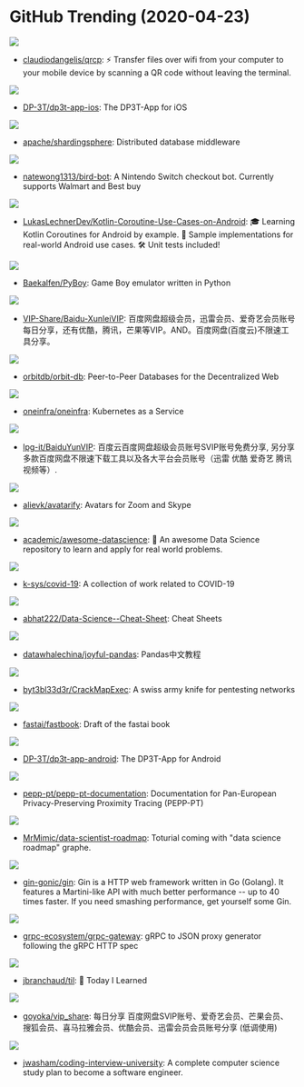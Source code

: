 # GitHub Trending (2020-04-23)

![](https://img.shields.io/badge/Go-New%20748-green?style=flat-square&logo=appveyor)
- [claudiodangelis/qrcp](https://github.com/claudiodangelis/qrcp): ⚡ Transfer files over wifi from your computer to your mobile device by scanning a QR code without leaving the terminal.

![](https://img.shields.io/badge/Swift-New%2050-green?style=flat-square&logo=appveyor)
- [DP-3T/dp3t-app-ios](https://github.com/DP-3T/dp3t-app-ios): The DP3T-App for iOS

![](https://img.shields.io/badge/Java-New%20131-green?style=flat-square&logo=appveyor)
- [apache/shardingsphere](https://github.com/apache/shardingsphere): Distributed database middleware

![](https://img.shields.io/badge/Python-New%2033-green?style=flat-square&logo=appveyor)
- [natewong1313/bird-bot](https://github.com/natewong1313/bird-bot): A Nintendo Switch checkout bot. Currently supports Walmart and Best buy

![](https://img.shields.io/badge/Kotlin-New%2072-green?style=flat-square&logo=appveyor)
- [LukasLechnerDev/Kotlin-Coroutine-Use-Cases-on-Android](https://github.com/LukasLechnerDev/Kotlin-Coroutine-Use-Cases-on-Android): 🎓 Learning Kotlin Coroutines for Android by example. 🚀 Sample implementations for real-world Android use cases. 🛠 Unit tests included!

![](https://img.shields.io/badge/Python-New%20279-green?style=flat-square&logo=appveyor)
- [Baekalfen/PyBoy](https://github.com/Baekalfen/PyBoy): Game Boy emulator written in Python

![](https://img.shields.io/badge/none-New%20229-green?style=flat-square&logo=appveyor)
- [VIP-Share/Baidu-XunleiVIP](https://github.com/VIP-Share/Baidu-XunleiVIP): 百度网盘超级会员，迅雷会员、爱奇艺会员账号每日分享，还有优酷，腾讯，芒果等VIP。AND。百度网盘(百度云)不限速工具分享。

![](https://img.shields.io/badge/JavaScript-New%20124-green?style=flat-square&logo=appveyor)
- [orbitdb/orbit-db](https://github.com/orbitdb/orbit-db): Peer-to-Peer Databases for the Decentralized Web

![](https://img.shields.io/badge/Go-New%2070-green?style=flat-square&logo=appveyor)
- [oneinfra/oneinfra](https://github.com/oneinfra/oneinfra): Kubernetes as a Service

![](https://img.shields.io/badge/none-New%20128-green?style=flat-square&logo=appveyor)
- [lpg-it/BaiduYunVIP](https://github.com/lpg-it/BaiduYunVIP): 百度云百度网盘超级会员账号SVIP账号免费分享, 另分享多款百度网盘不限速下载工具以及各大平台会员账号（迅雷 优酷 爱奇艺 腾讯视频等）.

![](https://img.shields.io/badge/Python-New%20338-green?style=flat-square&logo=appveyor)
- [alievk/avatarify](https://github.com/alievk/avatarify): Avatars for Zoom and Skype

![](https://img.shields.io/badge/none-New%20127-green?style=flat-square&logo=appveyor)
- [academic/awesome-datascience](https://github.com/academic/awesome-datascience): 📝 An awesome Data Science repository to learn and apply for real world problems.

![](https://img.shields.io/badge/Jupyter%20Notebook-New%2070-green?style=flat-square&logo=appveyor)
- [k-sys/covid-19](https://github.com/k-sys/covid-19): A collection of work related to COVID-19

![](https://img.shields.io/badge/TeX-New%2066-green?style=flat-square&logo=appveyor)
- [abhat222/Data-Science--Cheat-Sheet](https://github.com/abhat222/Data-Science--Cheat-Sheet): Cheat Sheets

![](https://img.shields.io/badge/Jupyter%20Notebook-New%20185-green?style=flat-square&logo=appveyor)
- [datawhalechina/joyful-pandas](https://github.com/datawhalechina/joyful-pandas): Pandas中文教程

![](https://img.shields.io/badge/Python-New%2062-green?style=flat-square&logo=appveyor)
- [byt3bl33d3r/CrackMapExec](https://github.com/byt3bl33d3r/CrackMapExec): A swiss army knife for pentesting networks

![](https://img.shields.io/badge/Jupyter%20Notebook-New%2062-green?style=flat-square&logo=appveyor)
- [fastai/fastbook](https://github.com/fastai/fastbook): Draft of the fastai book

![](https://img.shields.io/badge/Java-New%2022-green?style=flat-square&logo=appveyor)
- [DP-3T/dp3t-app-android](https://github.com/DP-3T/dp3t-app-android): The DP3T-App for Android

![](https://img.shields.io/badge/none-New%2017-green?style=flat-square&logo=appveyor)
- [pepp-pt/pepp-pt-documentation](https://github.com/pepp-pt/pepp-pt-documentation): Documentation for Pan-European Privacy-Preserving Proximity Tracing (PEPP-PT)

![](https://img.shields.io/badge/Python-New%2093-green?style=flat-square&logo=appveyor)
- [MrMimic/data-scientist-roadmap](https://github.com/MrMimic/data-scientist-roadmap): Toturial coming with "data science roadmap" graphe.

![](https://img.shields.io/badge/Go-New%2067-green?style=flat-square&logo=appveyor)
- [gin-gonic/gin](https://github.com/gin-gonic/gin): Gin is a HTTP web framework written in Go (Golang). It features a Martini-like API with much better performance -- up to 40 times faster. If you need smashing performance, get yourself some Gin.

![](https://img.shields.io/badge/Go-New%2054-green?style=flat-square&logo=appveyor)
- [grpc-ecosystem/grpc-gateway](https://github.com/grpc-ecosystem/grpc-gateway): gRPC to JSON proxy generator following the gRPC HTTP spec

![](https://img.shields.io/badge/Vim%20script-New%20213-green?style=flat-square&logo=appveyor)
- [jbranchaud/til](https://github.com/jbranchaud/til): 📝 Today I Learned

![](https://img.shields.io/badge/none-New%20112-green?style=flat-square&logo=appveyor)
- [goyoka/vip_share](https://github.com/goyoka/vip_share): 每日分享 百度网盘SVIP账号、爱奇艺会员、芒果会员、搜狐会员、喜马拉雅会员、优酷会员、迅雷会员会员账号分享 (低调使用)

![](https://img.shields.io/badge/none-New%20204-green?style=flat-square&logo=appveyor)
- [jwasham/coding-interview-university](https://github.com/jwasham/coding-interview-university): A complete computer science study plan to become a software engineer.

